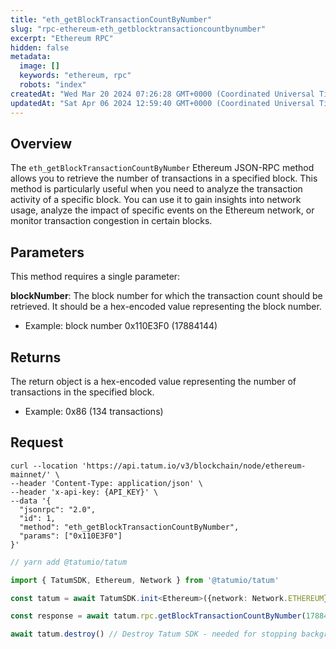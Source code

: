 ```yaml
---
title: "eth_getBlockTransactionCountByNumber"
slug: "rpc-ethereum-eth_getblocktransactioncountbynumber"
excerpt: "Ethereum RPC"
hidden: false
metadata: 
  image: []
  keywords: "ethereum, rpc"
  robots: "index"
createdAt: "Wed Mar 20 2024 07:26:28 GMT+0000 (Coordinated Universal Time)"
updatedAt: "Sat Apr 06 2024 12:59:40 GMT+0000 (Coordinated Universal Time)"
---
```

## Overview

The `eth_getBlockTransactionCountByNumber` Ethereum JSON-RPC method allows you to retrieve the number of transactions in a specified block. This method is particularly useful when you need to analyze the transaction activity of a specific block. You can use it to gain insights into network usage, analyze the impact of specific events on the Ethereum network, or monitor transaction congestion in certain blocks.

## Parameters

This method requires a single parameter:

**blockNumber**: The block number for which the transaction count should be retrieved. It should be a hex-encoded value representing the block number.

- Example: block number 0x110E3F0 (17884144)

## Returns

The return object is a hex-encoded value representing the number of transactions in the specified block.

- Example:  0x86 (134 transactions)

## Request

```curl cURL
curl --location 'https://api.tatum.io/v3/blockchain/node/ethereum-mainnet/' \
--header 'Content-Type: application/json' \
--header 'x-api-key: {API_KEY}' \
--data '{
  "jsonrpc": "2.0",
  "id": 1,
  "method": "eth_getBlockTransactionCountByNumber",
  "params": ["0x110E3F0"]
}'
```
```typescript JS SDK
// yarn add @tatumio/tatum

import { TatumSDK, Ethereum, Network } from '@tatumio/tatum'

const tatum = await TatumSDK.init<Ethereum>({network: Network.ETHEREUM})

const response = await tatum.rpc.getBlockTransactionCountByNumber(17884144)

await tatum.destroy() // Destroy Tatum SDK - needed for stopping background jobs
```
